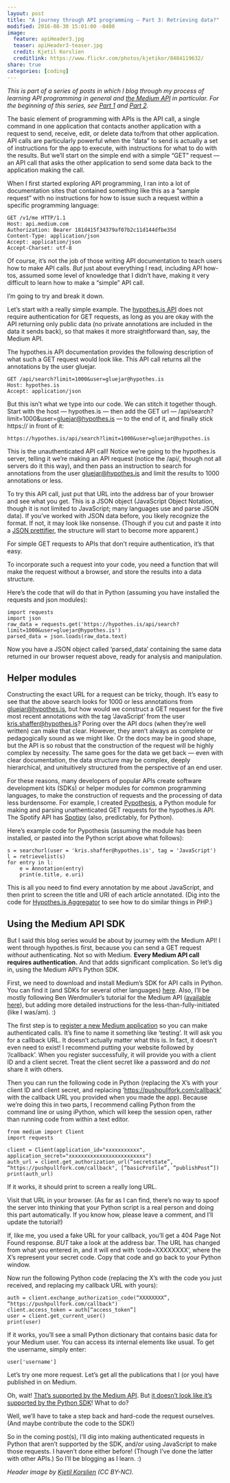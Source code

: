 ```yaml
---
layout: post
title: "A journey through API programming ― Part 3: Retrieving data?"
modified: 2016-08-30 15:01:00 -0400
image:
  feature: apiHeader3.jpg
  teaser: apiHeader3-teaser.jpg
  credit: Kjetil Korslien
  creditlink: https://www.flickr.com/photos/kjetikor/8484119632/
share: true
categories: [coding]
---
```


*This is part of a series of posts in which I blog through my process of learning API programming in general and* [*the Medium API*](https://medium.com/blog/the-medium-api-is-now-open-to-everyone-3f4642e5c850#.8ehvndx6y) *in particular. For the beginning of this series, see* [*Part 1*](http://kris.shaffermusic.com/2016/08/journey-through-api-programming-1/) *and* [*Part 2*](http://kris.shaffermusic.com/2016/08/journey-through-api-programming-2/)*.*

The basic element of programming with APIs is the API call, a single command in one application that contacts another application with a request to send, receive, edit, or delete data to/from that other application. API calls are particularly powerful when the “data” to send is actually a set of instructions for the app to execute, with instructions for what to do with the results. But we’ll start on the simple end with a simple “GET” request ― an API call that asks the other application to send some data back to the application making the call.

When I first started exploring API programming, I ran into a lot of documentation sites that contained something like this as a “sample request” with no instructions for how to issue such a request within a specific programming language:

~~~
GET /v1/me HTTP/1.1
Host: api.medium.com
Authorization: Bearer 181d415f34379af07b2c11d144dfbe35d
Content-Type: application/json
Accept: application/json
Accept-Charset: utf-8
~~~

Of course, it’s not the job of those writing API documentation to teach users how to make API calls. *But* just about everything I read, including API how-tos, assumed some level of knowledge that I didn’t have, making it very difficult to learn how to make a “simple” API call.

I’m going to try and break it down.

Let’s start with a really simple example. The [hypothes.is API](https://h.readthedocs.io/en/latest/api/) does not require authentication for GET requests, as long as you are okay with the API returning only public data (no private annotations are included in the data it sends back), so that makes it more straightforward than, say, the Medium API.

The hypothes.is API documentation provides the following description of what such a GET request would look like. This API call returns all the annotations by the user gluejar.

~~~
GET /api/search?limit=1000&user=gluejar@hypothes.is
Host: hypothes.is
Accept: application/json
~~~

But this isn’t what we type into our code. We can stitch it together though. Start with the host ― hypothes.is ― then add the GET url ― /api/search?limit=1000&user=gluejar@hypothes.is ― to the end of it, and finally stick https:// in front of it:

~~~
https://hypothes.is/api/search?limit=1000&user=gluejar@hypothes.is
~~~

This is the unauthenticated API call! Notice we’re going to the hypothes.is server, telling it we’re making an API request (notice the /api/, though not all servers do it this way), and then pass an instruction to search for annotations from the user gluejar@hypothes.is and limit the results to 1000 annotations or less.

To try this API call, just put that URL into the address bar of your browser and see what you get. This is a JSON object (JavaScript Object Notation, though it is not limited to JavaScript; many languages use and parse JSON data). If you’ve worked with JSON data before, you likely recognize the format. If not, it may look like nonsense. (Though if you cut and paste it into a [JSON prettifier](https://jsonformatter.curiousconcept.com/), the structure will start to become more apparent.)

For simple GET requests to APIs that don’t require authentication, it’s that easy.

To incorporate such a request into your code, you need a function that will make the request without a browser, and store the results into a data structure.

Here’s the code that will do that in Python (assuming you have installed the requests and json modules):

~~~python3
import requests
import json
raw_data = requests.get('https://hypothes.is/api/search?limit=1000&user=gluejar@hypothes.is')
parsed_data = json.loads(raw_data.text)
~~~

Now you have a JSON object called ‘parsed\_data’ containing the same data returned in our browser request above, ready for analysis and manipulation.

## Helper modules

Constructing the exact URL for a request can be tricky, though. It’s easy to see that the above search looks for 1000 or less annotations from gluejar@hypothes.is, but how would we construct a GET request for the five most recent annotations with the tag ‘JavaScript’ from the user kris.shaffer@hypothes.is? Poring over the API docs (when they’re well written) can make that clear. However, they aren’t always as complete or pedagogically sound as we might like. Or the docs may be in good shape, but the API is so robust that the construction of the request will be highly complex by necessity. The same goes for the data we get back ― even with clear documentation, the data structure may be complex, deeply hierarchical, and unituitively structured from the perspective of an end user.

For these reasons, many developers of popular APIs create software development kits (SDKs) or helper modules for common programming languages, to make the construction of requests and the processing of data less burdensome. For example, I created [Pypothesis](https://github.com/kshaffer/pypothesis), a Python module for making and parsing unathenticated GET requests for the hypothes.is API. The Spotify API has [Spotipy](https://spotipy.readthedocs.io/en/latest/) (also, predictably, for Python).

Here’s example code for Pypothesis (assuming the module has been installed, or pasted into the Python script above what follows):

~~~python3
s = searchurl(user = 'kris.shaffer@hypothes.is', tag = 'JavaScript')
l = retrievelist(s)
for entry in l:
    e = Annotation(entry)
    print(e.title, e.uri)
~~~

This is all you need to find every annotation by me about JavaScript, and then print to screen the title and URI of each article annotated. (Dig into the code for [Hypothes.is Aggregator](https://github.com/kshaffer/hypothesis_aggregator) to see how to do similar things in PHP.)

## Using the Medium API SDK

But I said this blog series would be about by journey with the Medium API! I went through hypothes.is first, because you can send a GET request *without* authenticating. Not so with Medium. **Every Medium API call requires authentication.** And that adds significant complication. So let’s dig in, using the Medium API’s Python SDK.

First, we need to download and install Medium’s SDK for API calls in Python. You can find it (and SDKs for several other languages) [here](https://github.com/Medium/medium-api-docs/blob/master/SDK.md). Also, I’ll be mostly following Ben Werdmuller’s tutorial for the Medium API ([available here](https://github.com/Medium/medium-api-docs)), but adding more detailed instructions for the less-than-fully-initiated (like I was/am). :)

The first step is to [register a new Medium application](https://medium.com/me/applications) so you can make authenticated calls. It’s fine to name it something like ‘testing’. It will ask you for a callback URL. It doesn’t actually matter what this is. In fact, it doesn’t even need to exist! I recommend putting your website followed by ‘/callback’. When you register successfully, it will provide you with a client ID and a client secret. Treat the client secret like a password and do *not* share it with others.

Then you can run the following code in Python (replacing the X’s with your client ID and client secret, and replacing ‘https://pushpullfork.com/callback’ with the callback URL you provided when you made the app). Because we’re doing this in two parts, I recommend calling Python from the command line or using iPython, which will keep the session open, rather than running code from within a text editor.

~~~python3
from medium import Client
import requests
~~~

~~~python3
client = Client(application_id="xxxxxxxxxxx", application_secret="xxxxxxxxxxxxxxxxxxxxxxxxx")
auth_url = client.get_authorization_url(“secretstate”, “https://pushpullfork.com/callback", [“basicProfile”, “publishPost”])
print(auth_url)
~~~

If it works, it should print to screen a really long URL.

Visit that URL in your browser. (As far as I can find, there’s no way to spoof the server into thinking that your Python script is a real person and doing this part automatically. If you know how, please leave a comment, and I’ll update the tutorial!)

If, like me, you used a fake URL for your callback, you’ll get a 404 Page Not Found response. *BUT* take a look at the address bar. The URL has changed from what you entered in, and it will end with ‘code=XXXXXXXX’, where the X’s represent your secret code. Copy that code and go back to your Python window.

Now run the following Python code (replacing the X’s with the code you just received, and replacing my callback URL with yours):

~~~python3
auth = client.exchange_authorization_code(“XXXXXXXX”, “https://pushpullfork.com/callback")
client.access_token = auth[“access_token”]
user = client.get_current_user()
print(user)
~~~

If it works, you’ll see a small Python dictionary that contains basic data for your Medium user. You can access its internal elements like usual. To get the username, simply enter:

~~~
user['username']
~~~

Let’s try one more request. Let’s get all the publications that I (or you) have published in on Medium.

Oh, wait! [That’s supported by the Medium API](https://github.com/Medium/medium-api-docs). But [it doesn’t look like it’s supported by the Python SDK](https://github.com/Medium/medium-sdk-python/blob/master/medium/__init__.py)! What to do?

Well, we’ll have to take a step back and hard-code the request ourselves. (And maybe contribute the code to the SDK!)

So in the coming post(s), I’ll dig into making authenticated requests in Python that aren’t supported by the SDK, and/or using JavaScript to make those requests. I haven’t done either before! (Though I’ve done the latter with other APIs.) So I’ll be blogging as I learn. :)

*Header image by* [*Kjetil Korslien*](https://www.flickr.com/photos/kjetikor/8484119632/) *(CC BY-NC).*

